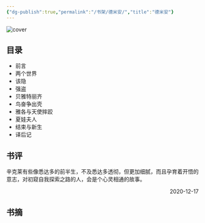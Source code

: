 ```yaml
---
{"dg-publish":true,"permalink":"/书架/德米安/","title":"德米安"}
---
```



![cover](https://s2.loli.net/2025/10/10/XVMr7FaOxD8ptvK.png)

## 目录


  - 前言
  - 两个世界
  - 该隐
  - 强盗
  - 贝雅特丽齐
  - 鸟奋争出壳
  - 雅各与天使摔跤
  - 夏娃夫人
  - 结束与新生
  - 译后记

## 书评

辛克莱有些像悉达多的前半生，不及悉达多透彻，但更加细腻，而且孕育着开悟的意志，对初窥自我探索之路的人，会是个心灵相通的故事。

<p align="right">2020-12-17</p>

## 书摘